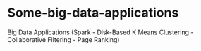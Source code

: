 # Some-big-data-applications
Big Data Applications (Spark - Disk-Based K Means Clustering - Collaborative Filtering - Page Ranking)
